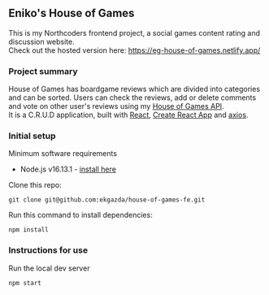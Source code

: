 ## Eniko's House of Games

This is my Northcoders frontend project, a social games content rating and discussion website.\
Check out the hosted version here: https://eg-house-of-games.netlify.app/

### Project summary

House of Games has boardgame reviews which are divided into categories and can be sorted. Users can check the reviews, add or delete comments and vote on other user's reviews using my
[House of Games API](https://github.com/ekgazda/house-of-games-api).\
It is a C.R.U.D application, built with [React](https://reactjs.org/), [Create React App](https://create-react-app.dev/) and [axios](https://axios-http.com/).

### Initial setup

Minimum software requirements
- Node.js v16.13.1 - [install here](https://nodejs.dev/learn/how-to-install-nodejs)

Clone this repo:

`git clone git@github.com:ekgazda/house-of-games-fe.git`

Run this command to install dependencies:

`npm install`

### Instructions for use

Run the local dev server

`npm start`


